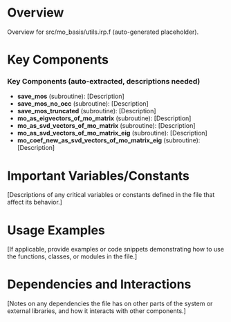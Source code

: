 # Overview

Overview for src/mo_basis/utils.irp.f (auto-generated placeholder).

# Key Components

### Key Components (auto-extracted, descriptions needed)
- **save_mos** (subroutine): [Description]
- **save_mos_no_occ** (subroutine): [Description]
- **save_mos_truncated** (subroutine): [Description]
- **mo_as_eigvectors_of_mo_matrix** (subroutine): [Description]
- **mo_as_svd_vectors_of_mo_matrix** (subroutine): [Description]
- **mo_as_svd_vectors_of_mo_matrix_eig** (subroutine): [Description]
- **mo_coef_new_as_svd_vectors_of_mo_matrix_eig** (subroutine): [Description]

# Important Variables/Constants

[Descriptions of any critical variables or constants defined in the file that affect its behavior.]

# Usage Examples

[If applicable, provide examples or code snippets demonstrating how to use the functions, classes, or modules in the file.]

# Dependencies and Interactions

[Notes on any dependencies the file has on other parts of the system or external libraries, and how it interacts with other components.]
